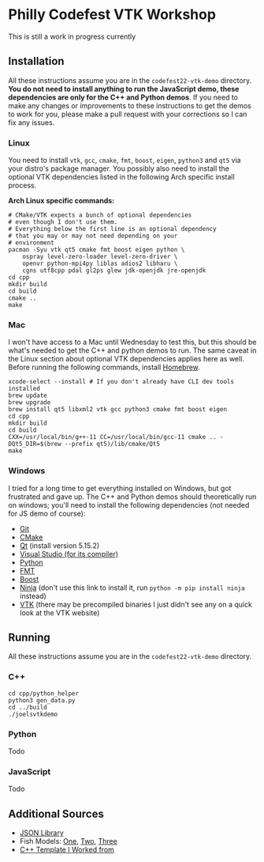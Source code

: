 # Philly Codefest VTK Workshop

This is still a work in progress currently

## Installation

All these instructions assume you are in the `codefest22-vtk-demo` directory. **You do not need to install anything to run the JavaScript demo, these dependencies are only for the C++ and Python demos**. If you need to make any changes or improvements to these instructions to get the demos to work for you, please make a pull request with your corrections so I can fix any issues.

### Linux
You need to install `vtk`, `gcc`, `cmake`, `fmt`, `boost`, `eigen`, `python3` and `qt5` via your distro's package manager. You possibly also need to install the optional VTK dependencies listed in the following Arch specific install process.

**Arch Linux specific commands:**

    # CMake/VTK expects a bunch of optional dependencies
    # even though I don't use them.
    # Everything below the first line is an optional dependency
    # that you may or may not need depending on your
    # environment
    pacman -Syu vtk qt5 cmake fmt boost eigen python \
        ospray level-zero-loader level-zero-driver \
        openvr python-mpi4py liblas adios2 libharu \
        cgns utf8cpp pdal gl2ps glew jdk-openjdk jre-openjdk
    cd cpp
    mkdir build
    cd build
    cmake ..
    make

### Mac
I won't have access to a Mac until Wednesday to test this, but this should be what's needed to get the C++ and python demos to run. The same caveat in the Linux section about optional VTK dependencies applies here as well. Before running the following commands, install [Homebrew](https://brew.sh/).

    xcode-select --install # If you don't already have CLI dev tools installed
    brew update
    brew upgrade
    brew install qt5 libxml2 vtk gcc python3 cmake fmt boost eigen
    cd cpp
    mkdir build
    cd build
    CXX=/usr/local/bin/g++-11 CC=/usr/local/bin/gcc-11 cmake .. -DQt5_DIR=$(brew --prefix qt5)/lib/cmake/Qt5
    make

### Windows

I tried for a long time to get everything installed on Windows, but got frustrated and gave up. The C++ and Python demos should theoretically run on windows; you'll need to install the following dependencies (not needed for JS demo of course):

- [Git](https://gitforwindows.org/)
- [CMake](https://cmake.org/download/)
- [Qt](https://www.qt.io/download-open-source) (install version 5.15.2)
- [Visual Studio (for its compiler)](https://visualstudio.microsoft.com/downloads/)
- [Python](https://www.python.org/downloads/)
- [FMT](https://github.com/fmtlib/fmt)
- [Boost](https://www.boost.org/)
- [Ninja](https://github.com/ninja-build/ninja/releases) (don't use this link to install it, run `python -m pip install ninja` instead)
- [VTK](https://gitlab.kitware.com/vtk/vtk/-/blob/master/Documentation/dev/build.md) (there may be precompiled binaries I just didn't see any on a quick look at the VTK website)

## Running

All these instructions assume you are in the `codefest22-vtk-demo` directory.

### C++

    cd cpp/python_helper
    python3 gen_data.py
    cd ../build
    ./joelsvtkdemo

### Python
Todo

### JavaScript
Todo

## Additional Sources
- [JSON Library](https://github.com/nlohmann/json)
- Fish Models: [One](https://free3d.com/3d-model/3d-fish-model-low-poly-63627.html), [Two](https://www.cgtrader.com/items/179902/download-page), [Three](https://free3d.com/3d-model/bluegreen-reef-chromis-v2--439073.html)
- [C++ Template I Worked from](https://github.com/euler0/mini-cmake-qt/tree/qt5)
